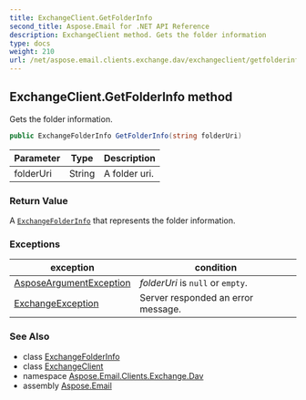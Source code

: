 ```yaml
---
title: ExchangeClient.GetFolderInfo
second_title: Aspose.Email for .NET API Reference
description: ExchangeClient method. Gets the folder information
type: docs
weight: 210
url: /net/aspose.email.clients.exchange.dav/exchangeclient/getfolderinfo/
---
```

## ExchangeClient.GetFolderInfo method

Gets the folder information.

```csharp
public ExchangeFolderInfo GetFolderInfo(string folderUri)
```

| Parameter | Type | Description |
| --- | --- | --- |
| folderUri | String | A folder uri. |

### Return Value

A [`ExchangeFolderInfo`](../../../aspose.email.clients.exchange/exchangefolderinfo/) that represents the folder information.

### Exceptions

| exception | condition |
| --- | --- |
| [AsposeArgumentException](../../../aspose.email/asposeargumentexception/) | *folderUri* is `null` or `empty`. |
| [ExchangeException](../../../aspose.email/exchangeexception/) | Server responded an error message. |

### See Also

* class [ExchangeFolderInfo](../../../aspose.email.clients.exchange/exchangefolderinfo/)
* class [ExchangeClient](../)
* namespace [Aspose.Email.Clients.Exchange.Dav](../../exchangeclient/)
* assembly [Aspose.Email](../../../)


